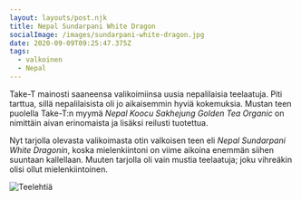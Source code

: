 ```yaml
---
layout: layouts/post.njk
title: Nepal Sundarpani White Dragon
socialImage: /images/sundarpani-white-dragon.jpg
date: 2020-09-09T09:25:47.375Z
tags:
  - valkoinen
  - Nepal
---
```

Take-T mainosti saaneensa valikoimiinsa uusia nepalilaisia teelaatuja. Piti tarttua, sillä nepalilaisista oli jo aikaisemmin hyviä kokemuksia. Mustan teen puolella Take-T:n myymä *Nepal Koocu Sakhejung Golden Tea Organic* on nimittäin aivan erinomaista ja lisäksi reilusti tuotettua.

Nyt tarjolla olevasta valikoimasta otin valkoisen teen eli *Nepal Sundarpani White Dragonin*, koska mielenkiintoni on viime aikoina enemmän siihen suuntaan kallellaan. Muuten tarjolla oli vain mustia teelaatuja; joku vihreäkin olisi ollut mielenkiintoinen.

![Teelehtiä](sundarpani-white-dragon.jpg)

